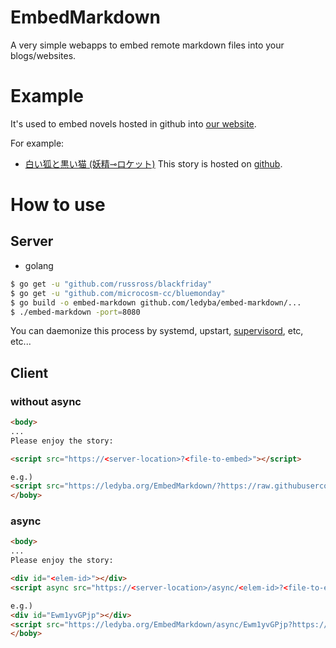 # EmbedMarkdown

A very simple webapps to embed remote markdown files into your blogs/websites.

# Example

It's used to embed novels hosted in github into [our website](https://hexe.net/).

For example:
 - [白い狐と黒い猫 (妖精⊸ロケット)](https://hexe.net/2016/11/03222719.php)
 This story is hosted on [github](https://github.com/YorabaTaiju/WhiteFoxAndBlackCat).

# How to use

## Server

- golang
```bash
$ go get -u "github.com/russross/blackfriday"
$ go get -u "github.com/microcosm-cc/bluemonday"
$ go build -o embed-markdown github.com/ledyba/embed-markdown/...
$ ./embed-markdown -port=8080
```

You can daemonize this process by systemd, upstart, [supervisord](http://supervisord.org/), etc, etc...

## Client

### without async

```html
<body>
...
Please enjoy the story:

<script src="https://<server-location>?<file-to-embed>"></script>

e.g.)
<script src="https://ledyba.org/EmbedMarkdown/?https://raw.githubusercontent.com/YorabaTaiju/WhiteFoxAndBlackCat/master/README.md"></script>
</boby>
```

### async

```html
<body>
...
Please enjoy the story:

<div id="<elem-id>"></div>
<script async src="https://<server-location>/async/<elem-id>?<file-to-embed>"></script>

e.g.)
<div id="Ewm1yvGPjp"></div>
<script src="https://ledyba.org/EmbedMarkdown/async/Ewm1yvGPjp?https://raw.githubusercontent.com/YorabaTaiju/WhiteFoxAndBlackCat/master/README.md"></script>
</boby>
```
